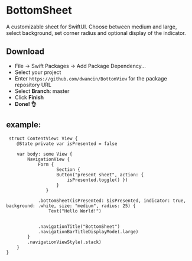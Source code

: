 # BottomSheet
A customizable sheet for SwiftUI. Choose between medium and large, select background, set corner radius and optional display of the indicator.

## Download

- File -> Swift Packages -> Add Package Dependency...
- Select your project
- Enter `https://github.com/dwancin/BottomView` for the package repository URL
- Select **Branch**: master
- Click **Finish**
- **Done! 👌**




## example:
```` 
 struct ContentView: View {
    @State private var isPresented = false
    
    var body: some View {
        NavigationView {
            Form {
                   Section {
                   Button("present sheet", action: {
                       isPresented.toggle() })
                   }
               }
            
            .bottomSheet(isPresented: $isPresented, indicator: true, background: .white, size: "medium", radius: 25) {
                Text("Hello World!")
            
        
            .navigationTitle("BottomSheet")
            .navigationBarTitleDisplayMode(.large)
        }
        .navigationViewStyle(.stack)
    }
}
```` 
